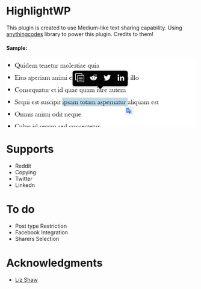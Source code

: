 HighlightWP
==========

This plugin is created to use Medium-like text sharing capability.
Using <a href="https://github.com/anythingcodes/highlight-share">anythingcodes</a> library to power this plugin. Credits to them!

<h4>Sample:</h4>
<img src="assets/images/Screenshot_3.png">

Supports
==========
* Reddit
* Copying
* Twitter
* Linkedn

To do
==========
* Post type Restriction
* Facebook Integration
* Sharers Selection

Acknowledgments
==========
* <a href="https://github.com/anythingcodes/">Liz Shaw</a>
